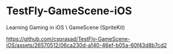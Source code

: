 # TestFly-GameScene-iOS
Learning Gaming in iOS \ GameScene (SpriteKit)


https://github.com/csprasad/TestFly-GameScene-iOS/assets/26570512/06ca230d-a140-46ef-b05a-60f43d8b7cd2

